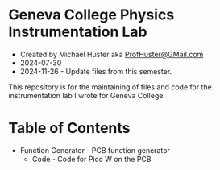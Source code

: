 # Geneva College Physics Instrumentation Lab
- Created by Michael Huster aka ProfHuster@GMail.com
- 2024-07-30
- 2024-11-26 - Update files from this semester.

This repository is for the maintaining of files and code for the 
instrumentation lab I wrote for Geneva College.

# Table of Contents
- Function Generator - PCB function generator
  - Code - Code for Pico W on the PCB
  
